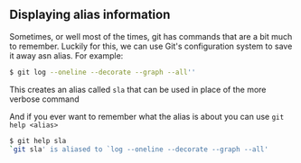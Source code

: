 ## Displaying alias information

Sometimes, or well most of the times, git has commands that are a bit much to remember. Luckily for this, we can use Git's configuration system to save it away asn alias. For example: 

```bash
$ git log --oneline --decorate --graph --all''
```

This creates an alias called `sla` that can be used in place of the more verbose command 

And if you ever want to remember what the alias is about you can use `git help <alias>`

```bash
$ git help sla
`git sla' is aliased to `log --oneline --decorate --graph --all'
```
